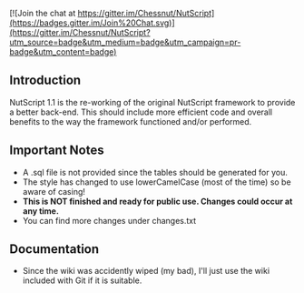 [![Join the chat at https://gitter.im/Chessnut/NutScript](https://badges.gitter.im/Join%20Chat.svg)](https://gitter.im/Chessnut/NutScript?utm_source=badge&utm_medium=badge&utm_campaign=pr-badge&utm_content=badge)

## Introduction
NutScript 1.1 is the re-working of the original NutScript framework to provide a better back-end. This should include more efficient code and overall benefits to the way the framework functioned and/or performed.

## Important Notes
* A .sql file is not provided since the tables should be generated for you.
* The style has changed to use lowerCamelCase (most of the time) so be aware of casing!
* **This is NOT finished and ready for __public__ use. Changes could occur at any time.**
* You can find more changes under changes.txt

## Documentation
* Since the wiki was accidently wiped (my bad), I'll just use the wiki included with Git if it is suitable.
